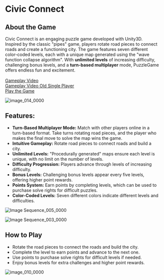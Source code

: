 # Civic Connect

## About the Game

Civic Connect is an engaging puzzle game developed with Unity3D. Inspired by the classic "pipes" game, players rotate road pieces to connect roads and create a functioning city. The game features seven different color-coded levels, each with a unique map generated using the "wave function collapse algorithm". With <b>unlimited levels</b> of increasing difficulty, challenging bonus levels, and a <b>turn-based multiplayer</b> mode, PuzzleGame offers endless fun and excitement. <br><br>
[Gameplay Video](https://youtu.be/KvdMCXDDKfA)
<br>
[Gameplay Video Old Single Player](https://youtu.be/6NFHPpTAlf4)
<br>
[Play the Game](https://lucid-karma.github.io/github-portfolio/PlayCivicConnect.html)

![image_014_0000](https://github.com/Lucid-Karma/Wave-Function-Collapse-Generator/assets/88732917/ef25e57e-d642-4a37-bf1e-259d7d1bb544)

## Features:

- **Turn-Based Multiplayer Mode:** Match with other players online in a turn-based format. Take turns rotating road pieces, and the player who makes the final move to solve the map wins the game.
- **Intuitive Gameplay:** Rotate road pieces to connect roads and build a city.
- **Unlimited Levels:** "Procedurally generated" maps ensure each level is unique, with no limit on the number of levels.
- **Difficulty Progression:** Players advance through levels of increasing difficulty.
- **Bonus Levels:** Challenging bonus levels appear every five levels, offering higher point rewards.
- **Points System:** Earn points by completing levels, which can be used to purchase solve rights for difficult puzzles.
- **Color-Coded Levels:** Seven different colors indicate different levels and difficulties.

![Image Sequence_005_0000](https://github.com/user-attachments/assets/fbd02511-6321-4cd4-bd28-81b3a5bfc1d4)


![Image Sequence_003_0000](https://github.com/user-attachments/assets/4b668738-3b5a-4e2b-a5ad-e91afbfe6ead)


## How to Play

- Rotate the road pieces to connect the roads and build the city.
- Complete the level to earn points and advance to the next one.
- Use points to purchase solve rights for difficult levels if needed.
- Enjoy bonus levels for extra challenges and higher point rewards.

![image_010_0000](https://github.com/Lucid-Karma/Wave-Function-Collapse-Generator/assets/88732917/b6db944b-84b1-47b3-8da3-91d53cb56027)
